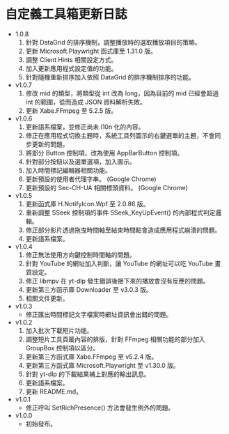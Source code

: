 # 自定義工具箱更新日誌

- 1.0.8
  1. 針對 DataGrid 的排序機制，調整播放時的選取播放項目的策略。
  2. 更新 Microsoft.Playwright 函式庫至 1.31.0 版。
  3. 調整 Client Hints 相關設定方式。
  4. 加入更新應用程式設定值的功能。
  5. 針對隨機重新排序加入依照 DataGrid 的排序機制排序的功能。
- v1.0.7
  1. 修改 mid 的類型，將類型從 int 改為 long，因為目前的 mid 已經會超過 int 的範圍，從而造成 JSON 資料解析失敗。
  2. 更新 Xabe.FFmpeg 至 5.2.5 版。
- v1.0.6
  1. 更新語系檔案，並修正尚未 l10n 化的內容。
  2. 修正在應用程式切換主題時，系統工具列圖示的右鍵選單的主題，不會同步更新的問題。
  3. 將部分 Button 控制項，改為使用 AppBarButton 控制項。
  4. 針對部分按鈕以及選單選項，加入圖示。
  5. 加入時間標記編輯器相關功能。
  6. 更新預設的使用者代理字串。 (Google Chrome)
  7. 更新預設的 Sec-CH-UA 相關標頭資料。 (Google Chrome)
- v1.0.5
  1. 更新函式庫 H.NotifyIcon.Wpf 至 2.0.86 版。
  2. 重新調整 SSeek 控制項的事件 SSeek_KeyUpEvent() 的內部程式判定邏輯。
  3. 修正部分影片透過拖曳時間軸至結束時間點會造成應用程式崩潰的問題。
  4. 更新語系檔案。
- v1.0.4
  1. 修正無法使用方向鍵控制時間軸的問題。
  2. 針對 YouTube 的網址加入判斷，讓 YouTube 的網址可以吃 YouTube 畫質設定。
  3. 修正 libmpv 在 yt-dlp 發生錯誤後接下來的播放會沒有反應的問題。
  4. 更新第三方函示庫 Downloader 至 v3.0.3 版。
  5. 相關文件更新。
- v1.0.3
  - 修正匯出時間標記文字檔案時網址資訊會出錯的問題。 
- v1.0.2
  1. 加入批次下載短片功能。
  2. 調整短片工具頁籤內容的排版，針對 FFmpeg 相關功能的部分加入 GroupBox 控制項以區分。
  3. 更新第三方函式庫 Xabe.FFmpeg 至 v5.2.4 版。
  4. 更新第三方函式庫 Microsoft.Playwright 至 v1.30.0 版。
  5. 針對 yt-dlp 的下載結果補上對應的輸出訊息。
  6. 更新語系檔案。
  7. 更新 README.md。
- v1.0.1
  - 修正呼叫 SetRichPresence() 方法會發生例外的問題。 
- v1.0.0
  - 初始發布。